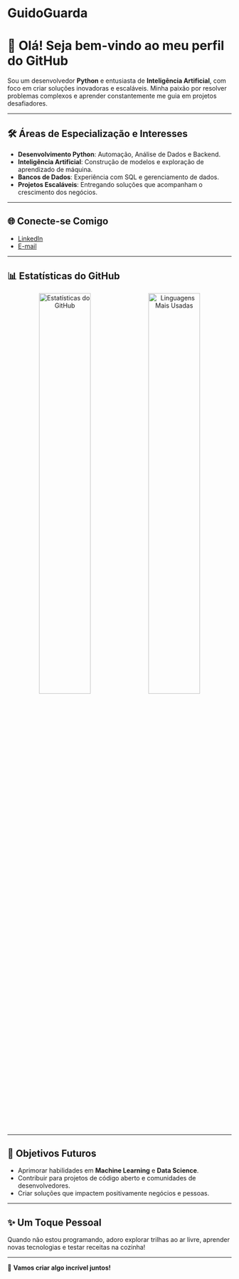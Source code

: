 # GuidoGuarda

# 👋 Olá! Seja bem-vindo ao meu perfil do GitHub  

Sou um desenvolvedor **Python** e entusiasta de **Inteligência Artificial**, com foco em criar soluções inovadoras e escaláveis. Minha paixão por resolver problemas complexos e aprender constantemente me guia em projetos desafiadores.

---

## 🛠️ Áreas de Especialização e Interesses  
- **Desenvolvimento Python**: Automação, Análise de Dados e Backend.  
- **Inteligência Artificial**: Construção de modelos e exploração de aprendizado de máquina.  
- **Bancos de Dados**: Experiência com SQL e gerenciamento de dados.  
- **Projetos Escaláveis**: Entregando soluções que acompanham o crescimento dos negócios.  

---

## 🌐 Conecte-se Comigo  
- [LinkedIn](https://www.linkedin.com/in/guido-f-guarda-a6741b66/)  
- [E-mail](guidodevia@gmail.com)  

---

## 📊 Estatísticas do GitHub  

<div align="center">
  <img src="https://github-readme-stats.vercel.app/api?username=SeuUsuario&show_icons=true&theme=radical" alt="Estatísticas do GitHub" width="48%"/>  
  <img src="https://github-readme-stats.vercel.app/api/top-langs/?username=SeuUsuario&layout=compact&theme=radical" alt="Linguagens Mais Usadas" width="48%"/>  
</div>

---

## 🎯 Objetivos Futuros  
- Aprimorar habilidades em **Machine Learning** e **Data Science**.  
- Contribuir para projetos de código aberto e comunidades de desenvolvedores.  
- Criar soluções que impactem positivamente negócios e pessoas.

---

## ✨ Um Toque Pessoal  
Quando não estou programando, adoro explorar trilhas ao ar livre, aprender novas tecnologias e testar receitas na cozinha!

---

🚀 **Vamos criar algo incrível juntos!**
